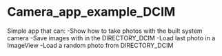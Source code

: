 # Camera_app_example_DCIM
Simple app that can:
  -Show how to take photos with the built system camera
  -Save images with in the DIRECTORY_DCIM
  -Load last photo in a ImageView
  -Load a random photo from DIRECTORY_DCIM
